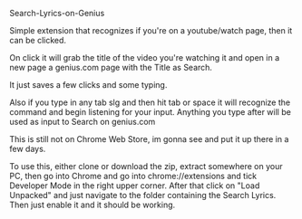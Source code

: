 Search-Lyrics-on-Genius

Simple extension that recognizes if you're on a youtube/watch page, then it can be clicked.

On click it will grab the title of the video you're watching it and open in a new page a genius.com page
with the Title as Search.

It just saves a few clicks and some typing.

Also if you type in any tab slg and then hit tab or space it will recognize the command
and begin listening for your input. Anything you type after will be used as input to Search on genius.com

This is still not on Chrome Web Store, im gonna see and put it up there in a few days.

To use this, either clone or download the zip, extract somewhere on your PC, then go into Chrome and go into chrome://extensions
and tick Developer Mode in the right upper corner. After that click on "Load Unpacked" and just navigate to the folder containing
the Search Lyrics. Then just enable it and it should be working.
